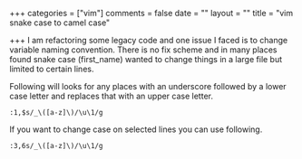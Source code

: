 +++
categories = ["vim"]
comments = false
date = ""
layout = ""
title = "vim snake case to camel case"

+++
I am refactoring some legacy code and one issue I faced is to change variable naming convention. There is no fix scheme and in many places found snake case (first_name) wanted to change things in a large file but limited to certain lines.

Following will looks for any places with an underscore followed by a lower case letter and replaces that with an upper case letter.

    :1,$s/_\([a-z]\)/\u\1/g

If you want to change case on selected lines you can use following.

    :3,6s/_\([a-z]\)/\u\1/g
